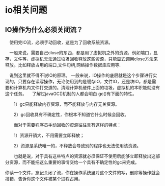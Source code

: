 # io相关问题 
## IO操作为什么必须关闭流？
　使用完IO流，必须手动回收，这是为了回收系统资源。

　一般来说，需要自己close的东西，都是用了虚拟机之外的资源，例如端口，显存，文件等，虚拟机无法通过垃圾回收释放这些资源，只能显式调用close方法来释放。比如释放占用的端口,文件句柄,网络操作数据库应用等.

　说到这里就不得不说IO的原理。
  一般来说，IO操作的底层就是这个步骤进行实现的，只要存在读写操作，无论使用到的是缓存IO，文件IO，还是块IO，都是需要和计算机内文件打交道的。清理计算机硬件上面的垃圾，虚拟机的本职能就没有这个任务。
　了解过javaGC()机制的人都会明白 gc()有下面的特性。

　　1）gc只能释放内存资源，而不能释放与内存无关资源。

　　2）gc回收具有不确定性，你根本不知道它什么时候会回收。

　　而对于需要程序员手动回收的资源往往具有这样的特点：

　　1）资源开销大，不用需要立即释放；

　　2）资源是系统唯一的，不释放会导致别的程序也无法使用该资源。

　　也就是说，对于具有这些特点的资源就必须保证不使用后能够立即释放出这部分资源，而不能把这么重要的事情交给一个具有不确定性的gc来完成。

   你读一个文件，忘记关闭了流，你在操作系统里对这个文件的写，删除等操作就会报错，告诉你这个文件被某个进程占用。




